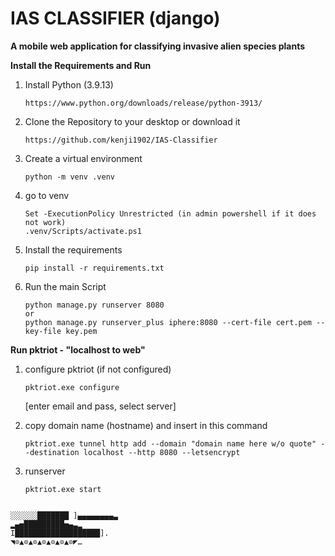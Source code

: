 # IAS CLASSIFIER (django)

**A mobile web application for classifying invasive alien species plants**

**Install the Requirements and Run**

1. Install Python (3.9.13)

   ```
   https://www.python.org/downloads/release/python-3913/
   ```
2. Clone the Repository to your desktop or download it

   ```
   https://github.com/kenji1902/IAS-Classifier
   ```
3. Create a virtual environment

   ```
   python -m venv .venv
   ```
4. go to venv

   ```
   Set -ExecutionPolicy Unrestricted (in admin powershell if it does not work)
   .venv/Scripts/activate.ps1
   ```
5. Install the requirements

   ```
   pip install -r requirements.txt 
   ```
6. Run the main Script

   ```
   python manage.py runserver 8080
   or
   python manage.py runserver_plus iphere:8080 --cert-file cert.pem --key-file key.pem
   ```

**Run pktriot - "localhost to web"**

1. configure pktriot (if not configured)

   ```
   pktriot.exe configure
   ```

   [enter email and pass, select server]
2. copy domain name (hostname) and insert in this command

   ```
   pktriot.exe tunnel http add --domain "domain name here w/o quote" --destination localhost --http 8080 --letsencrypt
   ```
3. runserver

   ```
   pktriot.exe start
   ```

```

░░░░░░███████ ]▄▄▄▄▄▄▄▄▃
▂▄▅█████████▅▄▃▂
I███████████████████].
◥⊙▲⊙▲⊙▲⊙▲⊙▲⊙▲⊙◤…
```
